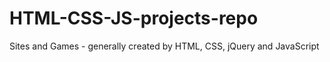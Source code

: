 # HTML-CSS-JS-projects-repo
Sites and Games - generally created by HTML, CSS, jQuery and JavaScript
